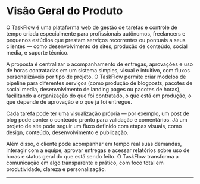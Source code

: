 # Visão Geral do Produto

O TaskFlow é uma plataforma web de gestão de tarefas e controle de tempo criada especialmente para profissionais autônomos, freelancers e pequenos estúdios que prestam serviços recorrentes ou pontuais a seus clientes — como desenvolvimento de sites, produção de conteúdo, social media, e suporte técnico.

A proposta é centralizar o acompanhamento de entregas, aprovações e uso de horas contratadas em um sistema simples, visual e intuitivo, com fluxos personalizáveis por tipo de projeto. O TaskFlow permite criar modelos de pipeline para diferentes serviços (como produção de blogposts, pacotes de social media, desenvolvimento de landing pages ou pacotes de horas), facilitando a organização do que foi contratado, o que está em produção, o que depende de aprovação e o que já foi entregue.

Cada tarefa pode ter uma visualização própria — por exemplo, um post de blog pode conter o conteúdo pronto para validação e comentários. Já um projeto de site pode seguir um fluxo definido com etapas visuais, como design, conteúdo, desenvolvimento e publicação.

Além disso, o cliente pode acompanhar em tempo real suas demandas, interagir com a equipe, aprovar entregas e acessar relatórios sobre uso de horas e status geral do que está sendo feito. O TaskFlow transforma a comunicação em algo transparente e prático, com foco total em produtividade, clareza e personalização.

---
